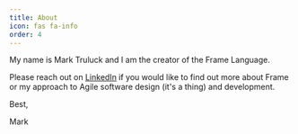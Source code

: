 ```yaml
---
title: About
icon: fas fa-info
order: 4
---
```


My name is Mark Truluck and I am the creator of the Frame Language. 

Please reach out on <a href="https://www.linkedin.com/in/marktruluck/" target="_blank">LinkedIn</a> if you would like to find out more about Frame or my approach to Agile software design (it's a thing) and development.

Best,

Mark
